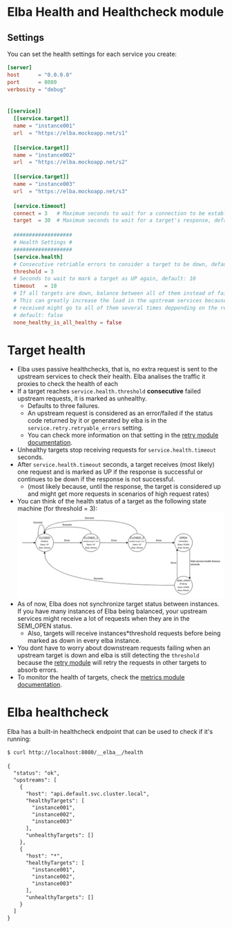 # Elba Health and Healthcheck module

## Settings
You can set the health settings for each service you create:

```toml
[server]
host      = "0.0.0.0"
port      = 8080
verbosity = "debug"


[[service]]
  [[service.target]]
  name = "instance001"
  url  = "https://elba.mockoapp.net/s1"

  [[service.target]]
  name = "instance002"
  url  = "https://elba.mockoapp.net/s2"

  [[service.target]]
  name = "instance003"
  url  = "https://elba.mockoapp.net/s3"

  [service.timeout]
  connect = 3   # Maximum seconds to wait for a connection to be established, default: 3
  target  = 30  # Maximum seconds to wait for a target's response, default: 30

  ###################
  # Health Settings #
  ###################
  [service.health]
  # Consecutive retriable errors to consider a target to be down, default: 3
  threshold = 3
  # Seconds to wait to mark a target as UP again, default: 10
  timeout   = 10
  # If all targets are down, balance between all of them instead of failing with 503
  # This can greatly increase the load in the upstream services because each request
  # received might go to all of them several times deppending on the retry settings
  # default: false
  none_healthy_is_all_healthy = false
```

# Target health
- Elba uses passive healthchecks, that is, no extra request is sent to the upstream services to check their health. Elba analises the traffic it proxies to check the health of each
- If a target reaches `service.health.threshold` **consecutive** failed upstream requests, it is marked as unhealthy.
  - Defaults to three failures.
  - An upstream request is considered as an error/failed if the status code returned by it or generated by elba is in the `service.retry.retryable_errors` setting.
  - You can check more information on that setting in the [retry module documentation](retry.md).
- Unhealthy targets stop receiving requests for `service.health.timeout` seconds.
- After `service.health.timeout` seconds, a target receives (most likely) one request and is marked as UP if the response is successful or continues to be down if the response is not successful.
  - (most likely because, until the response, the target is considered up and might get more requests in scenarios of high request rates)
- You can think of the health status of a target as the following state machine (for threshold = 3):
![Health State Machine](./health-state-machine.png)
- As of now, Elba does not synchronize target status between instances. If you have many instances of Elba being balanced, your upstream services might receive a lot of requests when they are in the SEMI_OPEN status.
  - Also, targets will receive instances*threshold requests before being marked as down in every elba instance.
- You dont have to worry about downstream requests failing when an upstream target is down and elba is still detecting the `threshold` because the [retry module](retry.md) will retry the requests in other targets to absorb errors.
- To monitor the health of targets, check the [metrics module documentation](metrics.md).

# Elba healthcheck
Elba has a built-in healthcheck endpoint that can be used to check if it's running:
```shell
$ curl http://localhost:8080/__elba__/health

{
  "status": "ok",
  "upstreams": [
    {
      "host": "api.default.svc.cluster.local",
      "healthyTargets": [
        "instance001",
        "instance002",
        "instance003"
      ],
      "unhealthyTargets": []
    },
    {
      "host": "*",
      "healthyTargets": [
        "instance001",
        "instance002",
        "instance003"
      ],
      "unhealthyTargets": []
    }
  ]
}
```
